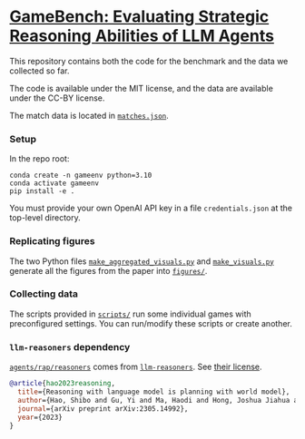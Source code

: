 # [GameBench: Evaluating Strategic Reasoning Abilities of LLM Agents](https://andyisok00.wixsite.com/gamebench)

This repository contains both the code for the benchmark and the data we collected so far.

The code is available under the MIT license, and the data are available under the CC-BY license.

The match data is located in [`matches.json`](https://github.com/Joshuaclymer/GameBench/tree/main/matches.json).

### Setup
In the repo root:

```
conda create -n gameenv python=3.10
conda activate gameenv
pip install -e .
```
You must provide your own OpenAI API key in a file `credentials.json` at the top-level directory.

### Replicating figures

The two Python files [`make_aggregated_visuals.py`](https://github.com/Joshuaclymer/GameBench/tree/main/make_aggregated_visuals.py) and [`make_visuals.py`](https://github.com/Joshuaclymer/GameBench/tree/main/make_visuals.py) generate all the figures from the paper into [`figures/`](https://github.com/Joshuaclymer/GameBench/tree/main/figures/).

### Collecting data

The scripts provided in [`scripts/`](https://github.com/Joshuaclymer/GameBench/tree/main/scripts/) run some individual games with preconfigured settings. You can run/modify these scripts or create another.

### `llm-reasoners` dependency

[`agents/rap/reasoners`](https://github.com/Joshuaclymer/GameBench/tree/main/agents/rap/reasoners) comes from [`llm-reasoners`](https://github.com/Ber666/llm-reasoners). See [their license](https://github.com/Ber666/llm-reasoners/blob/main/LICENSE).

```bibtex
@article{hao2023reasoning,
  title={Reasoning with language model is planning with world model},
  author={Hao, Shibo and Gu, Yi and Ma, Haodi and Hong, Joshua Jiahua and Wang, Zhen and Wang, Daisy Zhe and Hu, Zhiting},
  journal={arXiv preprint arXiv:2305.14992},
  year={2023}
}
```
